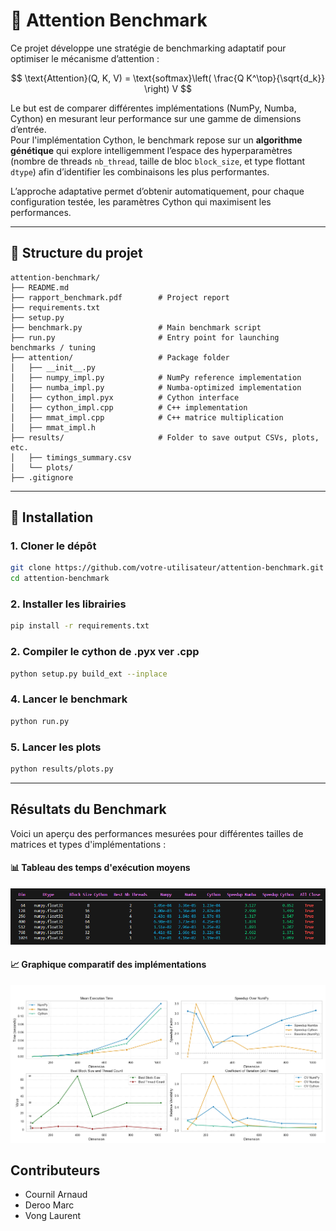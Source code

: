 # 🧠 Attention Benchmark

Ce projet développe une stratégie de benchmarking adaptatif pour optimiser le mécanisme d’attention :

$$
\text{Attention}(Q, K, V) = \text{softmax}\left( \frac{Q K^\top}{\sqrt{d_k}} \right) V
$$

Le but est de comparer différentes implémentations (NumPy, Numba, Cython) en mesurant leur performance sur une gamme de dimensions d’entrée.  
Pour l'implémentation Cython, le benchmark repose sur un **algorithme génétique** qui explore intelligemment l’espace des hyperparamètres 
(nombre de threads `nb_thread`, taille de bloc `block_size`, et type flottant `dtype`) afin d’identifier les combinaisons les plus performantes.

L’approche adaptative permet d’obtenir automatiquement, pour chaque configuration testée, les paramètres Cython qui maximisent les performances.

---

## 📁 Structure du projet

```
attention-benchmark/
├── README.md
├── rapport_benchmark.pdf        # Project report
├── requirements.txt
├── setup.py
├── benchmark.py                 # Main benchmark script
├── run.py                       # Entry point for launching benchmarks / tuning
├── attention/                   # Package folder
│   ├── __init__.py
│   ├── numpy_impl.py            # NumPy reference implementation
│   ├── numba_impl.py            # Numba-optimized implementation
│   ├── cython_impl.pyx          # Cython interface
│   ├── cython_impl.cpp          # C++ implementation
│   ├── mmat_impl.cpp            # C++ matrice multiplication
│   ├── mmat_impl.h              
├── results/                     # Folder to save output CSVs, plots, etc.
│   ├── timings_summary.csv
│   └── plots/
├── .gitignore
```

---

## 🚀 Installation

### 1. Cloner le dépôt

```bash
git clone https://github.com/votre-utilisateur/attention-benchmark.git
cd attention-benchmark
```
### 2. Installer les librairies

```bash
pip install -r requirements.txt
```

### 2. Compiler le cython de .pyx ver .cpp

```bash
python setup.py build_ext --inplace
```

### 4. Lancer le benchmark

```bash
python run.py
```

### 5. Lancer les plots

```bash
python results/plots.py
```

---

## Résultats du Benchmark

Voici un aperçu des performances mesurées pour différentes tailles de matrices et types d'implémentations :

#### 📊 Tableau des temps d'exécution moyens
![Tableau des performances](results/performance_table.png)

#### 📈 Graphique comparatif des implémentations
![Graphique benchmark](results/benchmark_plots.png)


## Contributeurs

- Cournil Arnaud
- Deroo Marc
- Vong Laurent


